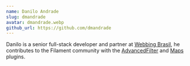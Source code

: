 ```yaml
---
name: Danilo Andrade
slug: dmandrade
avatar: dmandrade.webp
github_url: https://github.com/dmandrade
---
```


Danilo is a senior full-stack developer and partner at [Webbing Brasil](https://webbingbrasil.com.br/), he contributes to the Filament community with the [AdvancedFilter](https://github.com/webbingbrasil/filament-advancedfilter) and [Maps](https://github.com/webbingbrasil/filament-maps) plugins.

